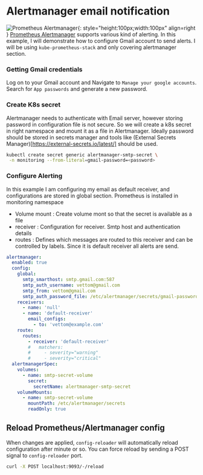 # Alertmanager email notification
![Prometheus Alertmanager](https://vettom-images.s3.eu-west-1.amazonaws.com/generic/alertmanager.jpg){: style="height:100px;width:100px" align=right }
[Prometheus Alertmanager](https://prometheus.io/docs/alerting/latest/alertmanager/) supports various kind of alerting. In this example, I will demonstrate how to configure Gmail account to send alerts. I will be using `kube-prometheus-stack` and only covering alertmanager section.

### Getting Gmail credentials
Log on to your Gmail account and Navigate to `Manage your google accounts`. Search for `App passwords` and generate a new password.

### Create K8s secret
Alertmanager needs to authenticate with Email server, however storing password in configuration file is not secure. So we will create a k8s secret in right namespace and mount it as a file in Alertmanager. Ideally password should be stored in secrets manager and tools like (External Secrets Manager)[https://external-secrets.io/latest/] should be used.
```bash
kubectl create secret generic alertmanager-smtp-secret \
 -n monitoring --from-literal=gmail-password=<password>
```

### Configure Alerting
In this example I am configuring my email as default receiver, and configurations are stored in global section. Prometheus is installed in monitoring namespace
- Volume mount   : Create volume mont so that the secret is available as a file
- receiver       : Configuration for receiver. Smtp host and authentication details
- routes         : Defines which messages are routed to this receiver and can be controlled by labels. Since it is default receiver all alerts are send.

```yaml
alertmanager:
  enabled: true
  config:
    global:
      smtp_smarthost: smtp.gmail.com:587
      smtp_auth_username: vettom@gmail.com
      smtp_from: vettom@gmail.com
      smtp_auth_password_file: /etc/alertmanager/secrets/gmail-password
    receivers:
      - name: 'null'
      - name: 'default-receiver'
        email_configs:
          - to: 'vettom@example.com'
    route:
      routes:
        - receiver: 'default-receiver'
        #   matchers:
        #     - severity="warning"
        #     - severity="critical"
  alertmanagerSpec:
    volumes: 
      - name: smtp-secret-volume
        secret:
          secretName: alertmanager-smtp-secret
    volumeMounts:
      - name: smtp-secret-volume
        mountPath: /etc/alertmanager/secrets
        readOnly: true
```

## Reload Prometheus/Alertmanager config
When changes are applied, `config-reloader` will automatically reload configuration after minute or so. You can force reload by sending a POST signal to `config-reloader` port. 
```bash
curl -X POST localhost:9093/-/reload
```